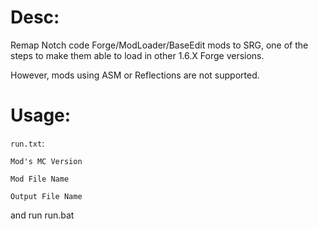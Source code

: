 # Desc:

Remap Notch code Forge/ModLoader/BaseEdit mods to SRG, one of the steps to make them able to load in other 1.6.X Forge versions.

However, mods using ASM or Reflections are not supported.

# Usage:

`run.txt`:

`Mod's MC Version`

`Mod File Name`

`Output File Name`

and run run.bat
